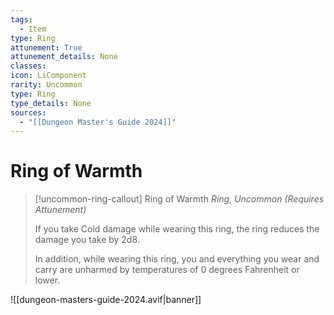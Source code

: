 ```yaml
---
tags:
  - Item
type: Ring
attunement: True
attunement_details: None
classes:
icon: LiComponent
rarity: Uncommon
type: Ring
type_details: None
sources: 
  - "[[Dungeon Master's Guide 2024]]"
---
```

# Ring of Warmth
>[!uncommon-ring-callout] Ring of Warmth
>_Ring, Uncommon (Requires Attunement)_
>
>If you take Cold damage while wearing this ring, the ring reduces the damage you take by 2d8.
>
>In addition, while wearing this ring, you and everything you wear and carry are unharmed by temperatures of 0 degrees Fahrenheit or lower.
>


![[dungeon-masters-guide-2024.avif|banner]]